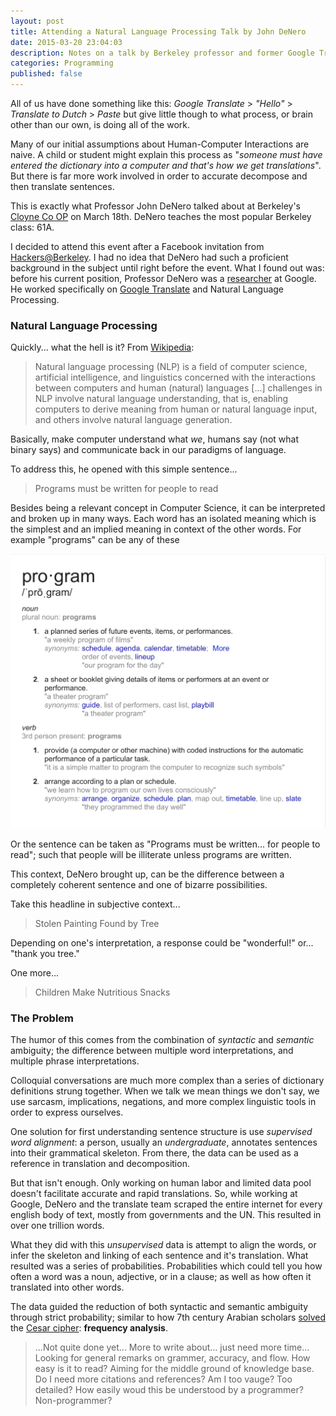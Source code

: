 ```yaml
---
layout: post
title: Attending a Natural Language Processing Talk by John DeNero
date: 2015-03-20 23:04:03
description: Notes on a talk by Berkeley professor and former Google Translate researcher John DeNiro on Natural Language Processing and Human Computer Interaction
categories: Programming
published: false
---
```


All of us have done something like this: *Google Translate* > *"Hello"* > *Translate to Dutch* > *Paste* but give little though to what process, or brain other than our own, is doing all of the work.

Many of our initial assumptions about Human-Computer Interactions are naive. A child or student might explain this process as "*someone must have entered the dictionary into a computer and that's how we get translations*". But there is far more work involved in order to accurate decompose and then translate sentences.

This is exactly what Professor John DeNero talked about at Berkeley's [Cloyne Co OP](http://www.bsc.coop/housing/houses/large-houses/cloyne-court) on March 18th. DeNero teaches the most popular Berkeley class: 61A.

I decided to attend this event after a Facebook invitation from [Hackers@Berkeley](http://hackersatberkeley.com). I had no idea that DeNero had such a proficient background in the subject until right before the event. What I found out was: before his current position, Professor DeNero was a [researcher](http://research.google.com/pubs/author38952.html) at Google. He worked specifically on [Google Translate](https://translate.google.com) and Natural Language Processing.


### Natural Language Processing

Quickly... what the hell is it? From [Wikipedia](http://en.wikipedia.org/wiki/Natural_language_processing):

> Natural language processing (NLP) is a field of computer science, artificial intelligence, and linguistics concerned with the interactions between computers and human (natural) languages
> [...] challenges in NLP involve natural language understanding, that is, enabling computers to derive meaning from human or natural language input, and others involve natural language generation.

Basically, make computer understand what *we*, humans say (not what binary says) and communicate back in our paradigms of language.

To address this, he opened with this simple sentence...

> Programs must be written for people to read

Besides being a relevant concept in Computer Science, it can be interpreted and broken up in many ways. Each word has an isolated meaning which is the simplest and an implied meaning in context of the other words. For example "programs" can be any of these 

![definitions](/assets/images/a-talk-on-natural-language-processing-by-john-denero/syntactic-ambiguity.png)

Or the sentence can be taken as "Programs must be written... for people to read"; such that people will be illiterate unless programs are written.

This context, DeNero brought up, can be the difference between a completely coherent sentence and one of bizarre possibilities.

Take this headline in subjective context...

> Stolen Painting Found by Tree

Depending on one's interpretation, a response could be "wonderful!" or... "thank you tree."

One more...

> Children Make Nutritious Snacks

### The Problem

The humor of this comes from the combination of *syntactic* and *semantic* ambiguity; the difference between multiple word interpretations, and multiple phrase interpretations.

Colloquial conversations are much more complex than a series of dictionary definitions strung together. When we talk we mean things we don't say, we use sarcasm, implications, negations, and more complex linguistic tools in order to express ourselves.

One solution for first understanding sentence structure is use *supervised word alignment*: a person, usually an *undergraduate*, annotates sentences into their grammatical skeleton. From there, the data can be used as a reference in translation and decomposition.

But that isn't enough. Only working on human labor and limited data pool doesn't facilitate accurate and rapid translations. So, while working at Google, DeNero and the translate team scraped the entire internet for every english body of text, mostly from governments and the UN. This resulted in over one trillion words.

What they did with this *unsupervised* data is attempt to align the words, or infer the skeleton and linking of each sentence and it's translation. What resulted was a series of probabilities. Probabilities which could tell you how often a word was a noun, adjective, or in a clause; as well as how often it translated into other words.

The data guided the reduction of both syntactic and semantic ambiguity through strict probability; similar to how 7th century Arabian scholars [solved](http://en.wikipedia.org/wiki/Frequency_analysis#History_and_usage) the [Cesar cipher](http://en.wikipedia.org/wiki/Caesar_cipher): **frequency analysis**.


> ...Not quite done yet... More to write about... just need more time... Looking for general remarks on grammer, accuracy, and flow. How easy is it to read? Aiming for the middle ground of knowledge base. Do I need more citations and references? Am I too vauge? Too detailed? How easily woud this be understood by a programmer? Non-programmer?